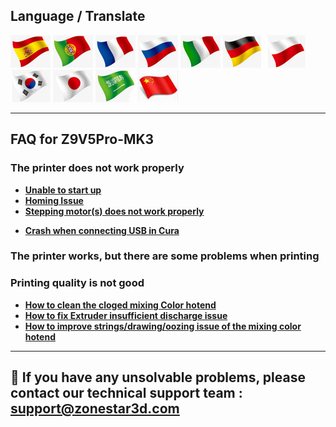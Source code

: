 ## Language / Translate
[![](../../../lanpic/ES.png)](https://github-com.translate.goog/ZONESTAR3D/Z9/tree/main/Z9V5/Z9V5-MK3/4.%20FAQ?_x_tr_sl=en&_x_tr_tl=es)
[![](../../../lanpic/PT.png)](https://github-com.translate.goog/ZONESTAR3D/Z9/tree/main/Z9V5/Z9V5-MK3/4.%20FAQ?_x_tr_sl=en&_x_tr_tl=pt)
[![](../../../lanpic/FR.png)](https://github-com.translate.goog/ZONESTAR3D/Z9/tree/main/Z9V5/Z9V5-MK3/4.%20FAQ?_x_tr_sl=en&_x_tr_tl=fr)
[![](../../../lanpic/RU.png)](https://github-com.translate.goog/ZONESTAR3D/Z9/tree/main/Z9V5/Z9V5-MK3/4.%20FAQ?_x_tr_sl=en&_x_tr_tl=ru)
[![](../../../lanpic/IT.png)](https://github-com.translate.goog/ZONESTAR3D/Z9/tree/main/Z9V5/Z9V5-MK3/4.%20FAQ?_x_tr_sl=en&_x_tr_tl=it)
[![](../../../lanpic/DE.png)](https://github-com.translate.goog/ZONESTAR3D/Z9/tree/main/Z9V5/Z9V5-MK3/4.%20FAQ?_x_tr_sl=en&_x_tr_tl=de)
[![](../../../lanpic/PL.png)](https://github-com.translate.goog/ZONESTAR3D/Z9/tree/main/Z9V5/Z9V5-MK3/4.%20FAQ?_x_tr_sl=en&_x_tr_tl=pl)
[![](../../../lanpic/KR.png)](https://github-com.translate.goog/ZONESTAR3D/Z9/tree/main/Z9V5/Z9V5-MK3/4.%20FAQ?_x_tr_sl=en&_x_tr_tl=ko)
[![](../../../lanpic/JP.png)](https://github-com.translate.goog/ZONESTAR3D/Z9/tree/main/Z9V5/Z9V5-MK3/4.%20FAQ?_x_tr_sl=en&_x_tr_tl=ja)
[![](../../../lanpic/SA.png)](https://github-com.translate.goog/ZONESTAR3D/Z9/tree/main/Z9V5/Z9V5-MK3/4.%20FAQ?_x_tr_sl=en&_x_tr_tl=ar)
[![](../../../lanpic/CN.png)](https://github-com.translate.goog/ZONESTAR3D/Z9/tree/main/Z9V5/Z9V5-MK3/4.%20FAQ?_x_tr_sl=en&_x_tr_tl=zh-CN)

--------
## FAQ for Z9V5Pro-MK3
### The printer does not work properly
- [**Unable to start up**](https://github.com/ZONESTAR3D/Z9/blob/main/Z9V5/Z9V5_FAQ/Issue_of_startup/readme.md)
- [**Homing Issue**](https://github.com/ZONESTAR3D/Z9/blob/main/Z9V5/Z9V5_FAQ/Issue_of_Homing/readme.md)
- [**Stepping motor(s) does not work properly**](https://github.com/ZONESTAR3D/Z9/blob/main/Z9V5/Z9V5_FAQ/Issue_of_stepping_motor/readme.md)
<!-- - [**Heating issue**](https://github.com/ZONESTAR3D/Z9/blob/main/Z9V5/Z9V5_FAQ/Issue_heating/readme.md) -->
<!-- - [**Not read SD card issue**](https://github.com/ZONESTAR3D/Z9/blob/main/Z9V5/Z9V5_FAQ/Issue_not read_sdcard/readme.md) -->
- [**Crash when connecting USB in Cura**](https://github.com/ZONESTAR3D/Z9/blob/main/Z9V5/Z9V5_FAQ/issue_of_connect_USB_in_Cura/readme.md)

### The printer works, but there are some problems when printing
<!-- - [**Automatically shutdown or Crash when printing from SD card**](https://github.com/ZONESTAR3D/Z9/blob/main/Z9V5/Z9V5_FAQ/Issue_auto_shut_down/readme.md) -->
<!-- - [**Automatically pause when printing from SD card**](https://github.com/ZONESTAR3D/Z9/blob/main/Z9V5/Z9V5_FAQ/Issue_auto_pause/readme.md) -->
<!-- - [**Not extruding at the start of the print**](https://github.com/ZONESTAR3D/Z9/blob/main/Z9V5/Z9V5_FAQ/Issue_not_extrusion_at_start/readme.md) -->
<!-- - [**Print not sticking to bed**](https://github.com/ZONESTAR3D/Z9/blob/main/Z9V5/Z9V5_FAQ/Issue_not_sticking_to_bed/readme.md) -->
<!-- - [**Bed auto leveling issue**](https://github.com/ZONESTAR3D/Z9/blob/main/Z9V5/Z9V5_FAQ/Issue_bed_auto_leveling/readme.md) -->
<!-- - [**Filament run out sensor issue**](https://github.com/ZONESTAR3D/Z9/blob/main/Z9V5/Z9V5_FAQ/Issue_FROD/readme.md) -->
<!-- - [**Filament clogged issue**](https://github.com/ZONESTAR3D/Z9/blob/main/Z9V5/Z9V5_FAQ/Issue_M4hotend_clogged/readme.md) -->

### Printing quality is not good
<!-- - [**Shifted layers when printing from SD card**]() -->
<!-- - [**Pillowing, e.g. incomplete top layer fills, top layer holes/gaps**]() -->
<!-- - [**Warping or coner lifting**]() -->
<!-- - [**Layer separation or warping within the part**]() -->
<!-- - [**Blobs and/or pimples on exterior surface**]() -->
- [**How to clean the cloged mixing Color hotend**](https://github.com/ZONESTAR3D/Z9/blob/main/Z9V5/Z9V5_FAQ/How_to_clean_the_cloged_mixing_Color_hotend.pdf)
- [**How to fix Extruder insufficient discharge issue**](https://github.com/ZONESTAR3D/Z9/blob/main/Z9V5/Z9V5_FAQ/Issue_of_Extruder_insufficient_discharge/readme.md)
- [**How to improve strings/drawing/oozing issue of the mixing color hotend**](https://github.com/ZONESTAR3D/Z9/blob/main/Z9V5/Z9V5_FAQ/Issue_of_strings_drawing_m4/How_to_improve_Strings_or_Oozing_issue_of_mixing_color_hotend.pdf)
<!-- - [**Scars on top surface**]() -->
<!-- - [**Infill showing on exterior of print**]() -->
<!-- - [**Weak infill**]() -->
--------
## :email: If you have any unsolvable problems, please contact our technical support team : support@zonestar3d.com